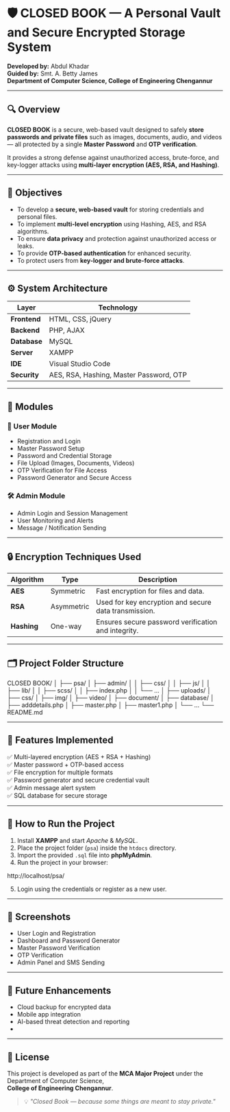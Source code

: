 # 🛡️ CLOSED BOOK — A Personal Vault and Secure Encrypted Storage System

**Developed by:** Abdul Khadar  
**Guided by:** Smt. A. Betty James  
**Department of Computer Science, College of Engineering Chengannur**

---

## 🔍 Overview

**CLOSED BOOK** is a secure, web-based vault designed to safely **store passwords and private files** such as images, documents, audio, and videos — all protected by a single **Master Password** and **OTP verification**.

It provides a strong defense against unauthorized access, brute-force, and key-logger attacks using **multi-layer encryption (AES, RSA, and Hashing)**.

---

## 🎯 Objectives

- To develop a **secure, web-based vault** for storing credentials and personal files.  
- To implement **multi-level encryption** using Hashing, AES, and RSA algorithms.  
- To ensure **data privacy** and protection against unauthorized access or leaks.  
- To provide **OTP-based authentication** for enhanced security.  
- To protect users from **key-logger and brute-force attacks**.

---

## ⚙️ System Architecture

| Layer | Technology |
|--------|-------------|
| **Frontend** | HTML, CSS, jQuery |
| **Backend** | PHP, AJAX |
| **Database** | MySQL |
| **Server** | XAMPP |
| **IDE** | Visual Studio Code |
| **Security** | AES, RSA, Hashing, Master Password, OTP |

---

## 🧩 Modules

### 👤 User Module
- Registration and Login  
- Master Password Setup  
- Password and Credential Storage  
- File Upload (Images, Documents, Videos)  
- OTP Verification for File Access  
- Password Generator and Secure Access  

### 🛠️ Admin Module
- Admin Login and Session Management  
- User Monitoring and Alerts  
- Message / Notification Sending  

---

## 🔒 Encryption Techniques Used

| Algorithm | Type | Description |
|------------|------|-------------|
| **AES** | Symmetric | Fast encryption for files and data. |
| **RSA** | Asymmetric | Used for key encryption and secure data transmission. |
| **Hashing** | One-way | Ensures secure password verification and integrity. |

---

## 🗂️ Project Folder Structure
CLOSED BOOK/
│
├── psa/
│ ├── admin/
│ │ ├── css/
│ │ ├── js/
│ │ ├── lib/
│ │ ├── scss/
│ │ ├── index.php
│ │ └── ...
│ ├── uploads/
│ ├── css/
│ ├── img/
│ ├── video/
│ ├── document/
│ ├── database/
│ ├── adddetails.php
│ ├── master.php
│ ├── master1.php
│ └── ...
└── README.md


---

## 🚀 Features Implemented

✅ Multi-layered encryption (AES + RSA + Hashing)  
✅ Master password + OTP-based access  
✅ File encryption for multiple formats  
✅ Password generator and secure credential vault  
✅ Admin message alert system  
✅ SQL database for secure storage  

---

## 🔧 How to Run the Project

1. Install **XAMPP** and start *Apache* & *MySQL*.  
2. Place the project folder (`psa`) inside the `htdocs` directory.  
3. Import the provided `.sql` file into **phpMyAdmin**.  
4. Run the project in your browser:  

http://localhost/psa/

5. Login using the credentials or register as a new user.

---

## 📸 Screenshots

- User Login and Registration  
- Dashboard and Password Generator  
- Master Password Verification  
- OTP Verification  
- Admin Panel and SMS Sending  

---

## 🧠 Future Enhancements

- Cloud backup for encrypted data  
- Mobile app integration  
- AI-based threat detection and reporting
- 

---

## 🧾 License

This project is developed as part of the **MCA Major Project** under the Department of Computer Science,  
**College of Engineering Chengannur**.

> 💡 *"Closed Book — because some things are meant to stay private."*

